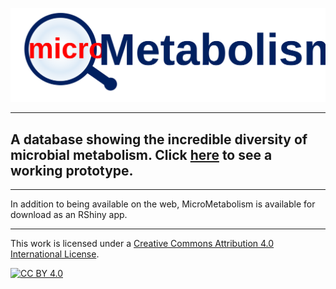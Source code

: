 [![MicroMetabolism](https://github.com/thackmann/MicroMetabolismDatabase/blob/main/logo.svg)](https://timothy-hackmann.shinyapps.io/MicroMetabolismDatabase/)

---
## A database showing the incredible diversity of microbial metabolism.  Click [here](https://timothy-hackmann.shinyapps.io/MicroMetabolismDatabase/) to see a working prototype.

---

In addition to being available on the web, MicroMetabolism is available for download as an RShiny app.  

---

This work is licensed under a
[Creative Commons Attribution 4.0 International License][cc-by].

[![CC BY 4.0][cc-by-image]][cc-by]

[cc-by]: http://creativecommons.org/licenses/by/4.0/
[cc-by-image]: https://i.creativecommons.org/l/by/4.0/88x31.png
[cc-by-shield]: https://img.shields.io/badge/License-CC%20BY%204.0-lightgrey.svg
